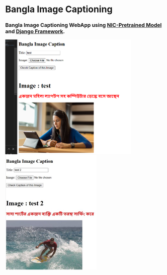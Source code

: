 # Bangla Image Captioning
### Bangla Image Captioning WebApp using [NIC-Pretrained Model](https://michael-franke.github.io/npNLG/08-grounded-LMs/08c-NIC-pretrained.html) and [Django Framework](https://docs.djangoproject.com/en/).

<img src="media/output1.png" width="400"> <img src="media/output2.jpg" width="290">


